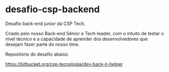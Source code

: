 # desafio-csp-backend
Desafio back-end junior da CSP Tech.

Criado pelo nosso Back-end Sênior e Tech-leader, com o intuito de testar o nível técnico e a capacidade de aprender dos desenvolvedores que desejam fazer parte do nosso time. 

Repositório do desafio abaixo.

https://bitbucket.org/csp-tecnologia/dev-back-jr-helper 
